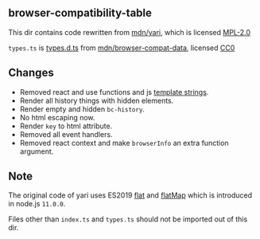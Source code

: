 browser-compatibility-table
--------------
This dir contains code rewritten from [mdn/yari](https://github.com/mdn/yari/tree/v0.4.123/client/src/document/ingredients/browser-compatibility-table), which is licensed [MPL-2.0](https://github.com/mdn/yari/blob/v0.4.123/LICENSE)

`types.ts` is [types.d.ts](https://github.com/mdn/browser-compat-data/blob/3cea0014febfb30025d42d17d2dd420740c77ad4/types.d.ts) from [mdn/browser-compat-data](https://github.com/mdn/browser-compat-data), licensed [CC0](https://github.com/mdn/browser-compat-data/blob/master/LICENSE)

Changes
---------------
* Removed react and use functions and js [template strings](https://developer.mozilla.org/docs/Web/JavaScript/Reference/Template_literals).
* Render all history things with hidden elements.
* Render empty and hidden `bc-history`.
* No html escaping now.
* Render `key` to html attribute.
* Removed all event handlers.
* Removed react context and make `browserInfo` an extra function argument.

Note
--------------
The original code of yari uses ES2019 [flat](https://developer.mozilla.org/docs/Web/JavaScript/Reference/Global_Objects/Array/flat) and [flatMap](https://developer.mozilla.org/docs/Web/JavaScript/Reference/Global_Objects/Array/flatMap) which is introduced in node.js `11.0.0`.

Files other than `index.ts` and `types.ts` should not be imported out of this dir.
